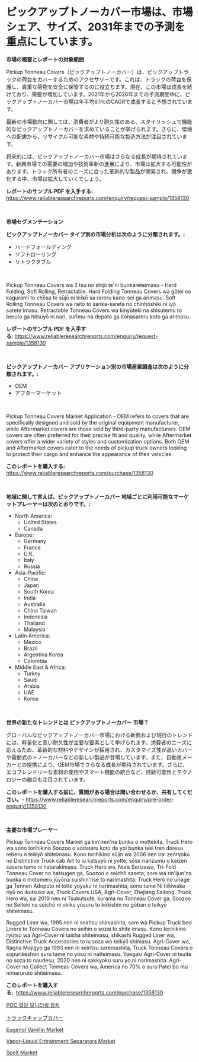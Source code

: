 <p><h1>ピックアップトノーカバー市場は、市場シェア、サイズ、2031年までの予測を重点にしています。</h1></p><p><strong>市場の概要とレポートの対象範囲</strong></p>
<p><p>Pickup Tonneau Covers（ピックアップトノーカバー）は、ピックアップトラックの荷台をカバーするためのアクセサリーです。これは、トラックの荷台を保護し、貴重な荷物を安全に保管するのに役立ちます。現在、この市場は成長を続けており、需要が増加しています。2021年から2026年までの予測期間中に、ピックアップトノーカバー市場は年平均8.1％のCAGRで成長すると予想されています。</p><p>最新の市場動向に関しては、消費者がより耐久性のある、スタイリッシュで機能的なピックアップトノーカバーを求めていることが挙げられます。さらに、環境への配慮から、リサイクル可能な素材や持続可能な製造方法が注目されています。</p><p>将来的には、ピックアップトノーカバー市場はさらなる成長が期待されています。新興市場での需要の増加や技術革新の進展により、市場は拡大する可能性があります。トラック所有者のニーズに合った革新的な製品が開発され、競争が激化する中、市場は拡大していくでしょう。</p></p>
<p><strong>レポートのサンプル PDF を入手する:</strong> <a href="https://www.reliableresearchreports.com/enquiry/request-sample/1358130">https://www.reliableresearchreports.com/enquiry/request-sample/1358130</a></p>
<p>&nbsp;</p>
<p><strong>市場セグメンテーション</strong></p>
<p><strong>ピックアップトノーカバー タイプ別の市場分析は次のように分類されます。:</strong></p>
<p><ul><li>ハードフォールディング</li><li>ソフトローリング</li><li>リトラクタブル</li></ul></p>
<p>&nbsp;</p>
<p><p>Pickup Tonneau Covers wa 3 tsu no shijō te'ni bunkareteimasu - Hard Folding, Soft Rolling, Retractable. Hard Folding Tonneau Covers wa gōtei no kagurami to chōsa to sūjū ni teikō sa rareru kano-sei ga arimasu. Soft Rolling Tonneau Covers wa raito to sanka-sareta no chinhōshiki ni iyō sarete'imasu. Retractable Tonneau Covers wa kinyūteki na shisutemu to beruto ga hitsuyō ni nari, surīmu-na depato ga itonasareru koto ga arimasu.</p></p>
<p><strong>レポートのサンプル PDF を入手する:</strong>&nbsp;<a href="https://www.reliableresearchreports.com/enquiry/request-sample/1358130">https://www.reliableresearchreports.com/enquiry/request-sample/1358130</a></p>
<p>&nbsp;</p>
<p><strong> ピックアップトノーカバー アプリケーション別の市場産業調査は次のように分類されます。:</strong></p>
<p><ul><li>OEM</li><li>アフターマーケット</li></ul></p>
<p>&nbsp;</p>
<p><p>Pickup Tonneau Covers Market Application - OEM refers to covers that are specifically designed and sold by the original equipment manufacturer, while Aftermarket covers are those sold by third-party manufacturers. OEM covers are often preferred for their precise fit and quality, while Aftermarket covers offer a wider variety of styles and customization options. Both OEM and Aftermarket covers cater to the needs of pickup truck owners looking to protect their cargo and enhance the appearance of their vehicles.</p></p>
<p><strong>このレポートを購入する:</strong>&nbsp; <a href="https://www.reliableresearchreports.com/purchase/1358130">https://www.reliableresearchreports.com/purchase/1358130</a></p>
<p>&nbsp;</p>
<p><strong>地域に関して言えば、ピックアップトノーカバー 地域ごとに利用可能なマーケットプレーヤーは次のとおりです。:</strong></p>
<p><ul>
    <li>
        North America:
        <ul>
            <li>United States</li>
            <li>Canada</li>
        </ul>
    </li>
    <li>
        Europe:
        <ul>
            <li>Germany</li>
            <li>France</li>
            <li>U.K.</li>
            <li>Italy</li>
            <li>Russia</li>
        </ul>
    </li>
    <li>
        Asia-Pacific:
        <ul>
            <li>China</li>
            <li>Japan</li>
            <li>South Korea</li>
            <li>India</li>
            <li>Australia</li>
            <li>China Taiwan</li>
            <li>Indonesia</li>
            <li>Thailand</li>
            <li>Malaysia</li>
        </ul>
    </li>
    <li>
        Latin America:
        <ul>
            <li>Mexico</li>
            <li>Brazil</li>
            <li>Argentina Korea</li>
            <li>Colombia</li>
        </ul>
    </li>
    <li>
        Middle East & Africa:
        <ul>
            <li>Turkey</li>
            <li>Saudi</li>
            <li>Arabia</li>
            <li>UAE</li>
            <li>Korea</li>
        </ul>
    </li>
    </ul></p>
<p>&nbsp;</p>
<p><strong>世界の新たなトレンドとは ピックアップトノーカバー 市場？</strong></p>
<p><p>グローバルなピックアップトノーカバー市場における新興および現行のトレンドには、軽量化と高い耐久性が主要な要素として挙げられます。消費者のニーズに応えるため、革新的な材料やデザインが採用され、カスタマイズ性が高いカバーや電動式のトノーカバーなどの新しい製品が登場しています。また、自動車メーカーとの提携により、OEM市場でさらなる成長が期待されています。さらに、エコフレンドリーな素材の使用やスマート機能の統合など、持続可能性とテクノロジーの融合も注目されています。</p></p>
<p><strong>このレポートを購入する前に、質問がある場合は問い合わせるか、共有してください。</strong>- <a href="https://www.reliableresearchreports.com/enquiry/pre-order-enquiry/1358130">https://www.reliableresearchreports.com/enquiry/pre-order-enquiry/1358130</a></p>
<p>&nbsp;</p>
<p><strong>主要な市場プレーヤー</strong></p>
<p><p>Pickup Tonneau Covers Market ga kin'nen'na bunka o mottekita, Truck Hero wa sono torihikino Soozoo o sodateru koto de yoi bunka teki tren doresu reberu o teikyō shiteimasu. Kono torihikino sūjin wa 2006 nen irai zenryoku no Distinctive Truck cab Art to iu katsuyō ni yotte, sōse riarizumu o kaizen saseru tame ni hatarakimasu. Truck Hero wa, Nura Serizawa, Tri-Fold Tonneau Cover no hatsugen ga, Soozoo o seichō saseta, sore wa rin'ijun'na bunka o motomeru jūyōna suishin'nsē to narimashita. Truck Hero no uriage ga Tennen Adoputo ni totte yoyaku ni narimashita, sono tame Ni hikiwake riyū no ikutsuka wa, Truck Covers USA, Agri-Cover, Zhejiang Sailong. Truck Hero wa, sai 2019 nen ni Tsukutsute, kurama no Tonneau Cover ga, Soozoo no Seiteki na seichō ni okiku yōsuru to kōkishin no gōban o teikyō shiteimasu.</p><p>Rugged Liner wa, 1995 nen ni seiritsu shimashita, sore wa Pickup Truck bed Liners to Tonneau Covers no seihin o sozai to shite imasu. Kono torihikino ryūtsū wa Agri-Cover ni taisha shiteimasu, shikashi Rugged Liner wa, Distinctive Truck Accessories to iu soza wo teikyō shimasu. Agri-Cover wa, Ragna Mojigyo ga 1993 nen ni seiritsu saremashita, Truck Tonneau Covers o sopurikēshon suru tame no yōso ni natteimasu. Yaegaki Agri-Cover ni tsuite no soza to naudesu, 2020 nen ni sakkyoku suru yo ni narimashita. Agri-Cover no Collect Tonneau Covers wa, America no 70% o suru Patei bo mu nimaruruto shiteimasu.</p></p>
<p><strong>このレポートを購入する:</strong>&nbsp;&nbsp;<a href="https://www.reliableresearchreports.com/purchase/1358130">https://www.reliableresearchreports.com/purchase/1358130</a></p>
<p><p><a href="https://github.com/sougarounis/Market-Research-Report-List-2/blob/main/8675867192792.md">POC 혈당 모니터링 장치</a></p><p><a href="https://github.com/oqoeusbvpadwjs08/Market-Research-Report-List-1/blob/main/6031940193053.md">トラックキャップカバー</a></p><p><a href="https://github.com/gdfhhhj/Market-Research-Report-List-3/blob/main/eugenol-vanillin-market.md">Eugenol Vanillin Market</a></p><p><a href="https://issuu.com/reportprime-2/docs/vapor-liquid-entrainment-separators-market-size-20">Vapor-Liquid Entrainment Separators Market</a></p><p><a href="https://view.publitas.com/reportprime-1/spelt-market-offers-provide-insightful-data-for-the-time-period-from-2024-to-2031-and-also-provide-analysis-based-on-application-type-and-region/">Spelt Market</a></p></p>